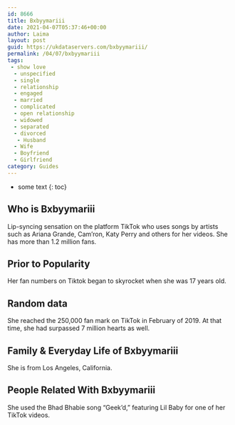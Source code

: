 ```yaml
---
id: 8666
title: Bxbyymariii
date: 2021-04-07T05:37:46+00:00
author: Laima
layout: post
guid: https://ukdataservers.com/bxbyymariii/
permalink: /04/07/bxbyymariii
tags:
 - show love
  - unspecified
  - single
  - relationship
  - engaged
  - married
  - complicated
  - open relationship
  - widowed
  - separated
  - divorced
   - Husband
  - Wife
  - Boyfriend
  - Girlfriend
category: Guides
---
```


* some text
{: toc}


## Who is Bxbyymariii
                  
                  
                  
Lip-syncing sensation on the platform TikTok who uses songs by artists such as Ariana Grande, Cam&#8217;ron, Katy Perry and others for her videos. She has more than 1.2 million fans.
                  
              
            
              
            
                
                
                
## Prior to Popularity
                  
                  
                  
Her fan numbers on Tiktok began to skyrocket when she was 17 years old.
                  
              
            
              
            
                
                
                
## Random data
                  
                  
                  
She reached the 250,000 fan mark on TikTok in February of 2019. At that time, she had surpassed 7 million hearts as well.
                  
              
            
              
            
                
                
                
## Family & Everyday Life of Bxbyymariii
                  
                  
                  
She is from Los Angeles, California.
                  
              
            
              
            
                
                
                
## People Related With Bxbyymariii
                  
                  
                  
She used the Bhad Bhabie song &#8220;Geek&#8217;d,&#8221; featuring Lil Baby for one of her TikTok videos.
                  
              
            
              
            
                
              
            
              
              
            
            
              
            
          
          
          